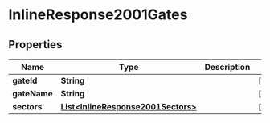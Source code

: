 
# InlineResponse2001Gates

## Properties
Name | Type | Description | Notes
------------ | ------------- | ------------- | -------------
**gateId** | **String** |  |  [optional]
**gateName** | **String** |  |  [optional]
**sectors** | [**List&lt;InlineResponse2001Sectors&gt;**](InlineResponse2001Sectors.md) |  |  [optional]



